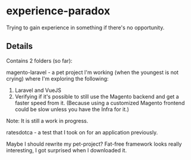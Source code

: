 # experience-paradox

Trying to gain experience in something if there's no opportunity. 

## Details
Contains 2 folders (so far):

magento-laravel - a pet project I'm working (when the youngest is not crying) where I'm exploring the following:
1. Laravel and VueJS 
2. Verifying if it's possible to still use the Magento backend and get a faster speed from it. (Because using a customized Magento frontend could be slow unless you have the Infra for it.)

Note: It is still a work in progress. 

ratesdotca - a test that I took on for an application previously. 

Maybe I should rewrite my pet-project? Fat-free framework looks really interesting, I got surprised when I downloaded it. 

